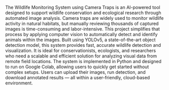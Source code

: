 The Wildlife Monitoring System using Camera Traps is an AI-powered tool designed to support wildlife conservation and ecological research through automated image analysis. Camera traps are widely used to monitor wildlife activity in natural habitats, but manually reviewing thousands of captured images is time-consuming and labor-intensive. This project simplifies that process by applying computer vision to automatically detect and identify animals within the images.
Built using YOLOv5, a state-of-the-art object detection model, this system provides fast, accurate wildlife detection and visualization. It is ideal for conservationists, ecologists, and researchers who need a scalable and efficient solution for analyzing visual data from remote field locations.
The system is implemented in Python and designed to run on Google Colab, allowing users to quickly get started without complex setups. Users can upload their images, run detection, and download annotated results — all within a user-friendly, cloud-based environment.
